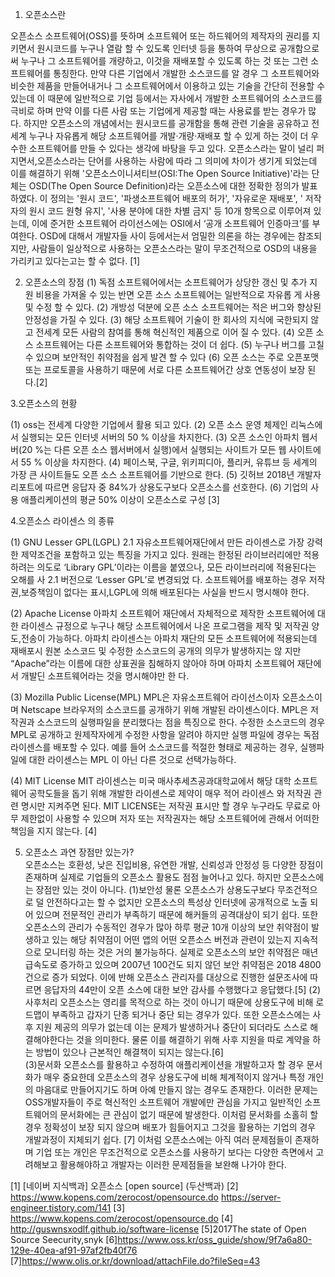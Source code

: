 1. 오픈소스란 

 오픈소스 소프트웨어(OSS)를 뜻하며 소프트웨어 또는 하드웨어의 제작자의 권리를 지키면서 원시코드를 누구나 열람 할 수 있도록 인터넷 등을 통하여 무상으로 공개함으로써 누구나 그 소프트웨어를 개량하고, 이것을 재배포할 수 있도록 하는 것 또는 그런 소프트웨어를 통칭한다. 
만약 다른 기업에서 개발한 소스코드를 알 경우 그 소프트웨어와 비슷한 제품을 만들어내거나 그 소프트웨어에서 이용하고 있는 기술을 간단히 전용할 수 있는데 이 때문에 일반적으로 기업 등에서는 자사에서 개발한 소프트웨어의 소스코드를 극비로 하며 만약 이를 다른 사람 또는 기업에게 제공할 때는 사용료를 받는 경우가 많다.
 하지만 오픈소스의 개념에서는 원시코드를 공개함을 통해 관련 기술을 공유하고 전세계 누구나 자유롭게 해당 소프트웨어를 개발·개량·재배포 할 수 있게 하는 것이 더 우수한 소프트웨어를 만들 수 있다는 생각에 바탕을 두고 있다.
오픈소스라는 말이 널리 퍼지면서,오픈소스라는 단어를 사용하는 사람에 따라 그 의미에 차이가 생기게 되었는데 이를 해결하기 위해 '오픈소스이니셔티브(OSI:The Open Source Initiative)'라는 단체는 OSD(The Open Source Definition)라는 오픈소스에 대한 정확한 정의가 발표하였다. 
이 정의는 '원시 코드', '파생소프트웨어 배포의 허가', '자유로운 재배포', ' 저작자의 원시 코드 원형 유지', '사용 분야에 대한 차별 금지' 등 10개 항목으로 이루어져 있는데, 이에 준거한 소프트웨어 라이선스에는  OSI에서 ‘공개 소프트웨어 인증마크’를 부여한다. 
OSD에 대해서 개발자들 사이 등에서는서 엄밀한 의론을 하는 경우에는 참조되지만, 사람들이 일상적으로 사용하는 오픈소스라는 말이 무조건적으로  OSD의 내용을 가리키고 있다는고는 할 수 없다. [1]



2. 오픈소스의 장점
 (1) 독점 소프트웨어에서는 소프트웨어가 상당한 갱신 및 추가 지원 비용을 가져올 수 있는 반면 오픈 소스 소프트웨어는 일반적으로 자유롭      게 사용 및 수정 할 수 있다.
 (2) 개방성 덕분에 오픈 소스 소프트웨어는 적은 버그와 향상된 안정성을 가질 수 있다. 
 (3) 해당 소프트웨어 기술이 한 회사의 지식에 국한되지 않고 전세계 모든 사람의 참여를 통해 혁신적인 제품으로 이어 질 수 있다.
 (4) 오픈 소스 소프트웨어는 다른 소프트웨어와 통합하는 것이 더 쉽다. 
 (5) 누구나 버그를 고칠 수 있으며 보안적인 취약점을 쉽게 발견 할 수 있다
 (6) 오픈 소스는 주로 오픈포맷 또는 프로토콜을 사용하기 때문에 서로 다른 소프트웨어간 상호 연동성이 보장 된다.[2]


3.오픈소스의 현황 

 (1) oss는 전세계 다양한 기업에서 활용 되고 있다. 
 (2) 오픈 소스 운영 체제인 리눅스에서 실행되는 모든 인터넷 서버의 50 % 이상을 차지한다.
 (3) 오픈 소스인 아파치 웹서버(20 %는 다른 오픈 소스 웹서버에서 실행)에서 실행되는 사이트가 모든 웹 사이트에서 55 % 이상을 차지한다.
 (4) 페이스북, 구글, 위키피디아, 플리커, 유튜브 등 세계의 가장 큰 사이트들도 오픈 소스 소프트웨어를 기반으로 한다. 
 (5) 깃허브 2018년 개발자 리포트에 따르면 응답자 중 84%가 상용도구보다 오픈소스를 선호한다.
 (6) 기업의 사용 애플리케이션의 평균 50% 이상이 오픈소스로 구성 [3]


4.오픈소스 라이센스 의 종류

 (1) GNU Lesser GPL(LGPL) 2.1
   자유소프트웨어재단에서 만든 라이센스로 가장 강력한 제약조건을 포함하고 있는 특징을 가지고 있다.  원래는 한정된 라이브러리에만 적용   하려는 의도로 ‘Library GPL’이라는 이름을 붙였으나, 모든 라이브러리에 적용된다는 오해를 사 2.1 버전으로 ‘Lesser GPL’로 변경되었   다. 소프트웨어를 배포하는 경우 저작권,보증책임이 없다는 표시,LGPL에 의해 배포된다는 사실을 반드시 명시해야 한다.

 (2) Apache License
   아파치 소프트웨어 재단에서 자체적으로 제작한 소프트웨어에 대한 라이센스 규정으로 누구나 해당 소프트웨어에서 나온 프로그램을 제작 및   저작권 양도,전송이 가능하다.
  아파치 라이센스는 아파치 재단의 모든 소프트웨어에 적용되는데 재배포시 원본 소스코드 및 수정한 소스코드의 공개의 의무가 발생하지는 않   지만 “Apache”라는 이름에 대한 상표권을 침해하지 않아야 하며 아파치 소프트웨어 재단에서 개발딘 소프트웨어라는 것을 명시해야만 한     다.

(3) Mozilla Public License(MPL)
   MPL은 자유소프트웨어 라이선스이자 오픈소스이며 Netscape 브라우저의 소스코드를 공개하기 위해 개발된 라이센스이다. MPL은 저작권과     소스코드의 실행파일을 분리했다는 점을 특징으로 한다. 수정한 소스코드의 경우 MPL로 공개하고 원제작자에게 수정한 사항을 알려야 하지만   실행 파일에 경우는 독점 라이센스를 배포할 수 있다. 예를 들어 소스코드를 적절한 형태로 제공하는 경우, 실행파일에 대한 라이센스는 MPL   이 아닌 다른 것으로 선택가능하다.

(4) MIT License
   MIT 라이센스는 미국 매사추세츠공과대학교에서 해당 대학 소프트웨어 공학도들을 돕기 위해 개발한 라이센스로 제약이 매우 적어 라이센스   와 저작권 관련 명시만 지켜주면 된다.
  MIT LICENSE는 저작권 표시만 할 경우 누구라도 무료로 아무 제한없이 사용할 수 있으며 저자 또는 저작권자는 해당 소프트웨어에 관해서     어떠한 책임을 지지 않는다. [4]
  
5. 오픈소스 과연 장점만 있는가?  
 오픈소스는 호환성, 낮은 진입비용, 유연한 개발, 신뢰성과 안정성 등 다양한 장점이 존재하며 실제로 기업들의 오픈소스 활용도 점점 늘어나고 있다. 하지만 오픈소스에는 장점만 있는 것이 아니다.
(1)보안성
 물론 오픈소스가 상용도구보다 무조건적으로 덜 안전하다고는 할 수 없지만 오픈소스의 특성상 인터넷에 공개적으로 노출 되어 있으며 전문적인 관리가 부족하기 때문에 해커들의 공격대상이 되기 쉽다. 또한 오픈소스의 관리가 수동적인 경우가 많아 하루 평균 10개 이상의 보안 취약점이 발생하고 있는 해당 취약점이 어떤 앱의 어떤 오픈소스 버전과 관련이 있는지 지속적으로 모니터링 하는 것은 거의 불가능하다. 실제로 오픈소스의 보안 취약점은 매년 급속도로 증가하고 있으며 2007년 100건도 되지 않던 보안 취약점은 2018 4800건으로 증가 되었다. 이에 반해 오픈소스 관리자를 대상으로 진행한 설문조사에 따르면 응답자의 44만이 오픈 소스에 대한 보안 감사를 수행했다고 응답했다.[5]
(2)사후처리
  오픈소스는 영리를 목적으로 하는 것이 아니기 때문에 상용도구에 비해 로드맵이 부족하고 갑자기 단종 되거나 중단 되는 경우가 있다.
 또한 오픈소스에는 사후 지원 제공의 의무가 없는데 이는 문제가 발생하거나 중단이 되더라도 스스로 해결해야한다는 것을 의미한다. 물론 이를 해결하기 위해 사후 지원을 따로 계약을 하는 방법이 있으나 근본적인 해결책이 되지는 않는다.[6]  
(3)문서화
  오픈소스를 활용하고 수정하여 애플리케이션을 개발하고자 할 경우 문서화가 매우 중요한데
오픈소스의 경우 상용도구에 비해 체계적이지 않거나 특정 개인의 마음대로 만들어지기도 하며 아예 만들지 않는 경우도 존재한다. 이러한 문제는 OSS개발자들이 주로 혁신적인 소프트웨어 개발에만 관심을 가지고 일반적인 소프트웨어의 문서화에는 큰 관심이 없기 때문에 발생한다. 이처럼 문서화를 소홀히 할 경우 정확성이 보장 되지 않으며 배포가 힘들어지고 그것을 활용하는 기업의 경우 개발과정이 지체되기 쉽다. [7]
  이처럼 오픈소스에는 아직 여러 문제점들이 존재하며 기업 또는 개인은 무조건적으로 오픈소스를 사용하기 보다는 다양한 측면에서 고려해보고 활용해야하고 개발자는 이러한 문제점들을 보완해 나가야 한다.


[1] [네이버 지식백과] 오픈소스 [open source] (두산백과)
[2] https://www.kopens.com/zerocost/opensource.do https://server-engineer.tistory.com/141
[3] https://www.kopens.com/zerocost/opensource.do
[4] http://guswnsxodlf.github.io/software-license
[5]2017The state of Open Source Seecurity,snyk
[6]https://www.oss.kr/oss_guide/show/9f7a6a80-129e-40ea-af91-97af2fb40f76
[7]https://www.olis.or.kr/download/attachFile.do?fileSeq=43  
